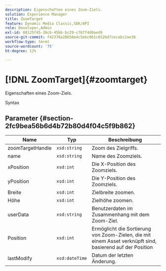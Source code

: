 ```yaml
---
description: Eigenschaften eines Zoom-Ziels.
solution: Experience Manager
title: ZoomTarget
feature: Dynamic Media Classic,SDK/API
role: Developer,Admin
exl-id: 08125f45-38cb-45bb-bc29-c767f4d0aed9
source-git-commit: f42378a20b58e4c5ebc961c6526d7cecabc2ae38
workflow-type: tm+mt
source-wordcount: '75'
ht-degree: 12%

---
```


# [!DNL ZoomTarget]{#zoomtarget}

Eigenschaften eines Zoom-Ziels.

Syntax

## Parameter {#section-2fc9bea56b6d4b72b80d4f04c5f9b862}

| Name | Typ | Beschreibung |
|---|---|---|
| zoomTargetHandle | `xsd:string` | Zoom des Zielgriffs. |
| name | `xsd:string` | Name des Zoomziels. |
| xPosition | `xsd:int` | Die X-Position des Zoomziels. |
| yPosition | `xsd:int` | Die Y-Position des Zoomziels. |
| Breite | `xsd:int` | Zielbreite zoomen. |
| Höhe | `xsd:int` | Zielhöhe zoomen. |
| userData | `xsd:string` | Benutzerdaten im Zusammenhang mit dem Zoom-Ziel. |
| Position | `xsd:int` | Ermöglicht die Sortierung von Zoom-Zielen, die mit einem Asset verknüpft sind, basierend auf der Position |
| lastModify | `xsd:dateTime` | Datum der letzten Änderung. |
